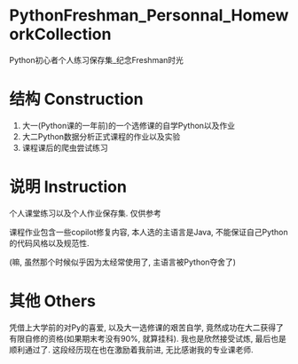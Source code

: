 # PythonFreshman_Personnal_HomeworkCollection
Python初心者个人练习保存集_纪念Freshman时光

# 结构 Construction

1. 大一(Python课的一年前)的一个选修课的自学Python以及作业
2. 大二Python数据分析正式课程的作业以及实验
3. 课程课后的爬虫尝试练习

# 说明 Instruction

个人课堂练习以及个人作业保存集. 仅供参考

课程作业包含一些copilot修复内容, 本人选的主语言是Java, 不能保证自己Python的代码风格以及规范性. 

(嘛, 虽然那个时候似乎因为太经常使用了, 主语言被Python夺舍了)

# 其他 Others

凭借上大学前的对Py的喜爱, 以及大一选修课的艰苦自学, 竟然成功在大二获得了有限自修的资格(如果期末考没有90%, 就算挂科). 我也是欣然接受试炼, 最后也是顺利通过了. 这段经历现在也在激励着我前进, 无比感谢我的专业课老师.
